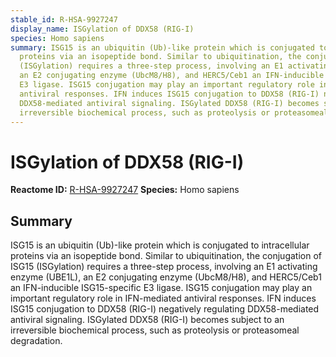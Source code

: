 ```yaml
---
stable_id: R-HSA-9927247
display_name: ISGylation of DDX58 (RIG-I)
species: Homo sapiens
summary: ISG15 is an ubiquitin (Ub)-like protein which is conjugated to intracellular
  proteins via an isopeptide bond. Similar to ubiquitination, the conjugation of ISG15
  (ISGylation) requires a three-step process, involving an E1 activating enzyme (UBE1L),
  an E2 conjugating enzyme (UbcM8/H8), and HERC5/Ceb1 an IFN-inducible ISG15-specific
  E3 ligase. ISG15 conjugation may play an important regulatory role in IFN-mediated
  antiviral responses. IFN induces ISG15 conjugation to DDX58 (RIG-I) negatively regulating
  DDX58-mediated antiviral signaling. ISGylated DDX58 (RIG-I) becomes subject to an
  irreversible biochemical process, such as proteolysis or proteasomeal degradation.
---
```


# ISGylation of DDX58 (RIG-I)
**Reactome ID:** [R-HSA-9927247](https://reactome.org/content/detail/R-HSA-9927247)
**Species:** Homo sapiens

## Summary

ISG15 is an ubiquitin (Ub)-like protein which is conjugated to intracellular proteins via an isopeptide bond. Similar to ubiquitination, the conjugation of ISG15 (ISGylation) requires a three-step process, involving an E1 activating enzyme (UBE1L), an E2 conjugating enzyme (UbcM8/H8), and HERC5/Ceb1 an IFN-inducible ISG15-specific E3 ligase. ISG15 conjugation may play an important regulatory role in IFN-mediated antiviral responses. IFN induces ISG15 conjugation to DDX58 (RIG-I) negatively regulating DDX58-mediated antiviral signaling. ISGylated DDX58 (RIG-I) becomes subject to an irreversible biochemical process, such as proteolysis or proteasomeal degradation.
